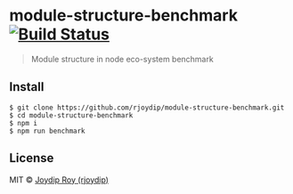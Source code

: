# module-structure-benchmark [![Build Status](https://travis-ci.org/rjoydip/module-structure-benchmark.svg?branch=master)](https://travis-ci.org/rjoydip/module-structure-benchmark)

> Module structure in node eco-system benchmark

## Install

```
$ git clone https://github.com/rjoydip/module-structure-benchmark.git
$ cd module-structure-benchmark
$ npm i
$ npm run benchmark
```

## License

MIT © [Joydip Roy (rjoydip)](https://github.com/rjoydip/module-structure-benchmark/blob/master/license.md)
